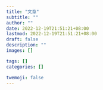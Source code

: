```yaml
---
title: "文章"
subtitle: ""
author: ""
date: 2022-12-19T21:51:21+08:00
lastmod: 2022-12-19T21:51:21+08:00
draft: false
description: ""
images: []

tags: []
categories: []

twemoji: false
---
```


